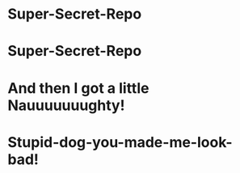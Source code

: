 # Super-Secret-Repo
# Super-Secret-Repo
# And then I got a little Nauuuuuuughty!
# Stupid-dog-you-made-me-look-bad!

